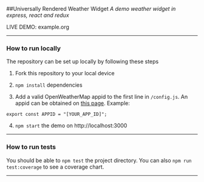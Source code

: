 ##Universally Rendered Weather Widget
_A demo weather widget in express, react and redux_

LIVE DEMO: example.org

---

### How to run locally

The repository can be set up locally by following these steps

1.  Fork this repository to your local device

2.  `npm install` dependencies

3.  Add a valid OpenWeatherMap appid to the first line in `/config.js`. An appid can be obtained on [this page](https://openweathermap.org/appid). Example:

`export const APPID = "[YOUR_APP_ID]";`

4.  `npm start` the demo on http://localhost:3000

---

### How to run tests

You should be able to `npm test` the project directory. You can also `npm run test:coverage` to see a coverage chart.

---
